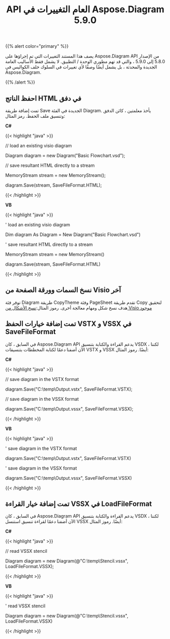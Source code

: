﻿---
title: API العام التغييرات في Aspose.Diagram 5.9.0
type: docs
weight: 10
url: /ar/net/public-api-changes-in-aspose-diagram-5-9-0/
---
{{% alert color="primary" %}} 

يصف هذا المستند التغييرات التي تم إجراؤها على Aspose.Diagram API من الإصدار 5.8.0 إلى 5.9.0 ، والتي قد تهم مطوري الوحدة / التطبيق. لا يشمل فقط الأساليب العامة الجديدة والمحدثة ، بل يشمل أيضًا وصفًا لأي تغييرات في السلوك خلف الكواليس في Aspose.Diagram.

{{% /alert %}} 
## **احفظ الناتج HTML في دفق**
تمت إضافة طريقة Save الجديدة في الفئة Diagram. يأخذ معلمتين ، كائن الدفق وتنسيق ملف الحفظ.
رمز المثال:

**C#**

{{< highlight "java" >}}

 // load an existing visio diagram

Diagram diagram = new Diagram("Basic Flowchart.vsd");

// save resultant HTML directly to a stream

MemoryStream stream = new MemoryStream();

diagram.Save(stream, SaveFileFormat.HTML);

{{< /highlight >}}

**VB**

{{< highlight "java" >}}

 ' load an existing visio diagram

Dim diagram As Diagram = New Diagram("Basic Flowchart.vsd")

' save resultant HTML directly to a stream

MemoryStream stream = new MemoryStream()

diagram.Save(stream, SaveFileFormat.HTML)

{{< /highlight >}}
## **نسخ السمات وورقة الصفحة من Visio آخر**
توفر فئة Diagram طريقة CopyTheme وفئة PageSheet تقدم طريقة Copy لتحقيق هدف نسخ شكل ومهام معالجة أخرى.
 رموز المثال:[نسخ الأشكال من Visio موجود](/diagram/ar/net/add-retrieve-copy-and-read-visio-shape-data/)
## **تمت إضافة خيارات الحفظ VSTX و VSSX في SaveFileFormat**
في السابق ، كان Aspose.Diagram API يدعم القراءة والكتابة بتنسيق VSDX ، لكننا الآن أضفنا دعمًا لكتابة المخططات بتنسيقات VSTX و VSSX أيضًا. رموز المثال:

**C#**

{{< highlight "java" >}}

 // save diagram in the VSTX format

diagram.Save("C:\\temp\\Output.vstx", SaveFileFormat.VSTX);

// save diagram in the VSSX format

diagram.Save("C:\\temp\\Output.vssx", SaveFileFormat.VSSX);

{{< /highlight >}}

**VB**

{{< highlight "java" >}}

 ' save diagram in the VSTX format

diagram.Save("C:\\temp\\Output.vstx", SaveFileFormat.VSTX)

' save diagram in the VSSX format

diagram.Save("C:\\temp\\Output.vssx", SaveFileFormat.VSSX)

{{< /highlight >}}
## **تمت إضافة خيار القراءة VSSX في LoadFileFormat**
في السابق ، كان Aspose.Diagram API يدعم القراءة والكتابة بتنسيق VSDX ، لكننا الآن أضفنا دعمًا لقراءة تنسيق استنسل VSSX أيضًا. رموز المثال:

**C#**

{{< highlight "java" >}}

 // read VSSX stencil

Diagram diagram = new Diagram(@"C:\temp\Stencil.vssx", LoadFileFormat.VSSX);

{{< /highlight >}}

**VB**

{{< highlight "java" >}}

 ' read VSSX stencil

Diagram diagram = new Diagram(@"C:\temp\Stencil.vssx", LoadFileFormat.VSSX)

{{< /highlight >}}
